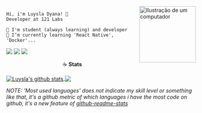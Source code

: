 <img src="https://image.flaticon.com/icons/png/512/4472/4472726.png" height="auto" width="150px" align="right" alt="Ilustração de um computador">

```
Hi, i'm Luysla Dyana! 🌼
Developer at 121 Labs

💜 I'm student (always learning) and developer   
🌱 I’m currently learning 'React Native', 'Docker'...
```

<p align="left">
  <a href="mailto:dyana.tavares1@gmail.com" alt="Gmail">
  <img src="https://img.shields.io/badge/Gmail-D14836?style=for-the-badge&logo=gmail&logoColor=white" /></a>

  <a href="https://www.linkedin.com/in/dyana-tavares/" alt="Linkedin">
  <img src="https://img.shields.io/badge/LinkedIn-0077B5?style=for-the-badge&logo=linkedin&logoColor=white" /></a>
  
  <a href="https://dev.to/luysla" alt="Dev.to">
  <img src="https://img.shields.io/badge/dev.to-0A0A0A?style=for-the-badge&logo=dev.to&logoColor=white" /></a>
</p> 

<p align="center">☕️ <b>Stats</b></p>

 <a href="https://github.com/anuraghazra/github-readme-stats">
  <img align="center" src="https://github-readme-stats.anuraghazra1.vercel.app/api?username=luysla&show_icons=true&include_all_commits=true&hide_border=true&hide_title=true&bg_color=121629&icon_color=ff8ba7&text_color=fff&title_color=ff8ba7" alt="Luysla's github stats" />
</a>
<a href="https://github.com/anuraghazra/github-readme-stats">
  <img align="center" src="https://github-readme-stats.anuraghazra1.vercel.app/api/top-langs/?username=luysla&layout=compact&theme=dracula&hide_border=true&bg_color=121629&icon_color=ff8ba7&text_color=fff" />
</a> 

<p></p>

*NOTE: 'Most used languages' does not indicate my skill level or something like that, it's a github metric of which languages i have the most code on github, it's a new feature of [github-readme-stats](https://github.com/anuraghazra/github-readme-stats)*












